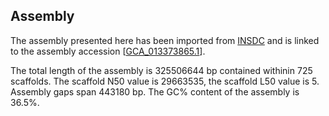 **Assembly**
--------

The assembly presented here has been imported from [INSDC](http://www.insdc.org) and is linked to the assembly accession [[GCA_013373865.1](http://www.ebi.ac.uk/ena/data/view/GCA_013373865.1)].

The total length of the assembly is 325506644 bp contained withinin 725 scaffolds.
The scaffold N50 value is 29663535, the scaffold L50 value is 5.
Assembly gaps span 443180 bp. The GC% content of the assembly is 36.5%.
